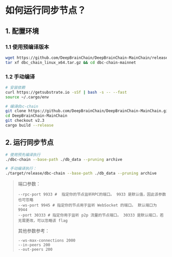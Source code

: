 # 如何运行同步节点？

## 1. 配置环境

### 1.1 使用预编译版本

```bash
wget https://github.com/DeepBrainChain/DeepBrainChain-MainChain/releases/download/v2.3/dbc_chain_linux_x64.tar.gz -O dbc_chain_linux_x64.tar.gz
tar xf dbc_chain_linux_x64.tar.gz && cd dbc-chain-mainnet
```

### 1.2 手动编译

```bash
# 安装依赖
curl https://getsubstrate.io -sSf | bash -s -- --fast
source ~/.cargo/env

# 编译dbc-chain
git clone https://github.com/DeepBrainChain/DeepBrainChain-MainChain.git
cd DeepBrainChain-MainChain
git checkout v2.3
cargo build --release
```

## 2. 运行同步节点

```bash
# 使用预先编译执行
./dbc-chain --base-path ./db_data --pruning archive
```

```bash
# 手动编译执行：
./target/release/dbc-chain --base-path ./db_data --pruning archive
```

> 端口参数：
>
> ```
> --rpc-port 9933 #  指定你的节点监听RPC的端口。 9933 是默认值，因此该参数也可忽略
> --ws-port 9945 # 指定你的节点用于监听 WebSocket 的端口。 默认端口为 9944
> --port 30333 # 指定你用于监听 p2p 流量的节点端口。 30333 是默认端口，若无需更改，可以忽略该 flag
> ```
>
> 其他参数参考：
>
> ```
> --ws-max-connections 2000
> --in-peers 200
> --out-peers 200
> ```
